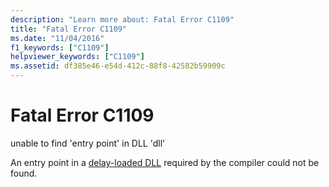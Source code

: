 ```yaml
---
description: "Learn more about: Fatal Error C1109"
title: "Fatal Error C1109"
ms.date: "11/04/2016"
f1_keywords: ["C1109"]
helpviewer_keywords: ["C1109"]
ms.assetid: df385e46-e54d-412c-88f8-42582b59909c
---
```

# Fatal Error C1109

unable to find 'entry point' in DLL 'dll'

An entry point in a [delay-loaded DLL](../../build/reference/linker-support-for-delay-loaded-dlls.md) required by the compiler could not be found.
